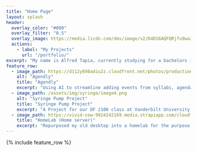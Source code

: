 ```yaml
---
title: "Home Page"
layout: splash
header:
  overlay_color: "#000"
  overlay_filter: "0.5"
  overlay_image: https://media.licdn.com/dms/image/v2/D4D16AQFQRjfu9waZ3g/profile-displaybackgroundimage-shrink_350_1400/profile-displaybackgroundimage-shrink_350_1400/0/1710531453029?e=1747872000&v=beta&t=T6spkepyg2Ukf0PsYeLndQjk7Ki-m9D2tmvxJGHXmFA
  actions:
    - label: "My Projects"
      url: "/portfolio/"
excerpt: "My name is Alfred Tapia, currently studying for a bachelors in Computer Science at Vanderbilt University."
feature_row:
  - image_path: https://d112y698adiu2z.cloudfront.net/photos/production/software_photos/003/053/202/datas/medium.jpg
    alt: "Agendly"
    title: "Agendly"
    excerpt: "Using AI to streamline adding events from syllabi, agendas, and schedules to your calendar."
  - image_path: /assets/img/syringe/image4.png
    alt: "Syringe Pump Project"
    title: "Syringe Pump Project"
    excerpt: "A Project for our DF 2100 class at Vanderbilt University that precisely controls the dispense of liquids for medical uses"
  - image_path: https://vivid-cow-9924242169.media.strapiapp.com/cloudflare_bb657624dc.webp
    title: "HomeLab (Home server)"
    excerpt: "Repurposed my old desktop into a homelab for the purpose of hosting my different services"
---
```


{% include feature_row %}

